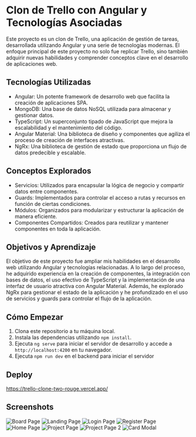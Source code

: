 # Clon de Trello con Angular y Tecnologías Asociadas

Este proyecto es un clon de Trello, una aplicación de gestión de tareas, desarrollada utilizando Angular y una serie de tecnologías modernas. El enfoque principal de este proyecto no solo fue replicar Trello, sino también adquirir nuevas habilidades y comprender conceptos clave en el desarrollo de aplicaciones web.

## Tecnologías Utilizadas

- Angular: Un potente framework de desarrollo web que facilita la creación de aplicaciones SPA.
- MongoDB: Una base de datos NoSQL utilizada para almacenar y gestionar datos.
- TypeScript: Un superconjunto tipado de JavaScript que mejora la escalabilidad y el mantenimiento del código.
- Angular Material: Una biblioteca de diseño y componentes que agiliza el proceso de creación de interfaces atractivas.
- NgRx: Una biblioteca de gestión de estado que proporciona un flujo de datos predecible y escalable.

## Conceptos Explorados

- Servicios: Utilizados para encapsular la lógica de negocio y compartir datos entre componentes.
- Guards: Implementados para controlar el acceso a rutas y recursos en función de ciertas condiciones.
- Módulos: Organizados para modularizar y estructurar la aplicación de manera eficiente.
- Componentes Compartidos: Creados para reutilizar y mantener componentes en toda la aplicación.

## Objetivos y Aprendizaje

El objetivo de este proyecto fue ampliar mis habilidades en el desarrollo web utilizando Angular y tecnologías relacionadas. A lo largo del proceso, he adquirido experiencia en la creación de componentes, la integración con bases de datos, el uso efectivo de TypeScript y la implementación de una interfaz de usuario atractiva con Angular Material. Además, he explorado NgRx para gestionar el estado de la aplicación y he profundizado en el uso de servicios y guards para controlar el flujo de la aplicación.

## Cómo Empezar

1. Clona este repositorio a tu máquina local.
2. Instala las dependencias utilizando `npm install`.
3. Ejecuta `ng serve` para iniciar el servidor de desarrollo y accede a `http://localhost:4200` en tu navegador.
4. Ejecuta `npm run dev` en el backend para iniciar el servidor

## Deploy
https://trello-clone-two-rouge.vercel.app/

## Screenshots
![Board Page](https://res.cloudinary.com/djdqwkavb/image/upload/v1693277315/ezgif-5-66968bb787_maoc7l.gif)
![Landing Page](https://res.cloudinary.com/djdqwkavb/image/upload/v1693277282/1_udblnq.png)
![Login Page](https://res.cloudinary.com/djdqwkavb/image/upload/v1693277314/3_z8bmgx.png)
![Register Page](https://res.cloudinary.com/djdqwkavb/image/upload/v1693277313/2_ebd8cs.png)
![Home Page](https://res.cloudinary.com/djdqwkavb/image/upload/v1693277314/5_xphu4q.png)
![Project Page](https://res.cloudinary.com/djdqwkavb/image/upload/v1693277314/6_p0hrru.png)
![Project Page 2](https://res.cloudinary.com/djdqwkavb/image/upload/v1693277314/9_kj0ccw.png)
![Card Modal](https://res.cloudinary.com/djdqwkavb/image/upload/v1693277314/9_kj0ccw.png)


